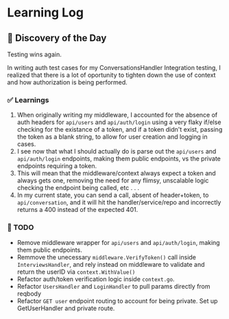# Learning Log

## 🤔 Discovery of the Day
Testing wins again. 

In writing auth test cases for my ConversationsHandler Integration testing, I realized that there is a lot of oportunity to tighten down the use of context and how authorization is being performed. 

### ✅ Learnings
1. When originally writing my middleware, I accounted for the absence of auth headers for `api/users` and `api/auth/login` using a very flaky if/else checking for the existance of a token, and if a token didn't exist, passing the token as a blank string, to allow for user creation and logging in cases. 
2. I see now that what I should actually do is parse out the `api/users` and `api/auth/login` endpoints, making them public endpoints, vs the private endpoints requiring a token. 
3. This will mean that the middleware/context always expect a token and always gets one, removing the need for any flimsy, unscalable logic checking the endpoint being called, etc . . . 
4. In my current state, you can send a call, absent of header+token, to `api/conversation`, and it will hit the handler/service/repo and incorrectly returns a 400 instead of the expected 401. 

### 🔁 TODO
- Remove middleware wrapper for `api/users` and `api/auth/login`, making them public endpoints. 
- Remmove the unecessary `middleware.VerifyToken()` call inside `InterviewsHandler`, and rely instead on middleware to validate and return the userID via `context.WithValue()`
- Refactor auth/token verification logic inside `context.go`. 
- Refactor `UsersHandler` and `LoginHandler` to pull params directly from reqbody
- Refactor `GET user` endpoint routing to account for being private. Set up GetUserHandler and private route.  
